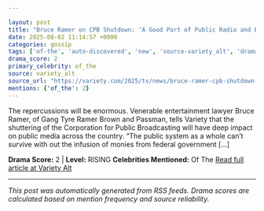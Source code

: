```yaml
---

layout: post
title: "Bruce Ramer on CPB Shutdown: ‘A Good Part of Public Radio and Broadcasting Will Be Out of Business’"
date: 2025-08-02 11:14:57 +0000
categories: gossip
tags: ['of-the', 'auto-discovered', 'new', 'source-variety_alt', 'drama-rising']
drama_score: 2
primary_celebrity: of_the
source: variety_alt
source_url: "https://variety.com/2025/tv/news/bruce-ramer-cpb-shutdown-sad-day-public-pbs-npr-1236477111/"
mentions: {'of_the': 2}
---
```


The repercussions will be enormous. Venerable entertainment lawyer Bruce Ramer, of Gang Tyre Ramer Brown and Passman, tells Variety that the shuttering of the Corporation for Public Broadcasting will have deep impact on public media across the country. “The public system as a whole can’t survive with out the infusion of monies from federal government […]

**Drama Score:** 2 | **Level:** RISING **Celebrities Mentioned:** Of The [Read full article at Variety Alt](https://variety.com/2025/tv/news/bruce-ramer-cpb-shutdown-sad-day-public-pbs-npr-1236477111/)

---

*This post was automatically generated from RSS feeds. Drama scores are calculated based on mention frequency and source reliability.*